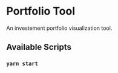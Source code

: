 # Portfolio Tool

An investement portfolio visualization tool.

## Available Scripts

### `yarn start`
